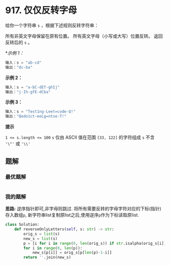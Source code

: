 # 917. 仅仅反转字母
给你一个字符串 `s` ，根据下述规则反转字符串：

所有非英文字母保留在原有位置。
所有英文字母（小写或大写）位置反转。
返回反转后的 `s` 。

 

**示例 1：*

```python
输入：s = "ab-cd"
输出："dc-ba"
```

**示例 2：**
```python
输入：s = "a-bC-dEf-ghIj"
输出："j-Ih-gfE-dCba"
```
**示例 3：** 
```python
输入：s = "Test1ng-Leet=code-Q!"
输出："Qedo1ct-eeLg=ntse-T!"
```

**提示**

`1 <= s.length <= 100`
`s` 仅由 ASCII 值在范围 `[33, 122]` 的字符组成
`s` 不含 `'\"'` 或 `'\\'`

## 题解
### 最优题解

```python

```

### 我的题解
**思路:**
逆序指针即可,非字母则跳过. 将所有需要反转的字母字符对应的下标(指针)存入数组`p`, 新字符串list复制原list之后,使用逆序`p`作为下标读取原list.

```python
class Solution:
    def reverseOnlyLetters(self, s: str) -> str:
        orig_s = list(s)
        new_s = list(s)
        p = [i for i in range(0, len(orig_s)) if str.isalpha(orig_s[i])]
        for i in range(0, len(p)):
            new_s[p[i]] = orig_s[p[len(p)-1-i]]
        return ''.join(new_s)
```
